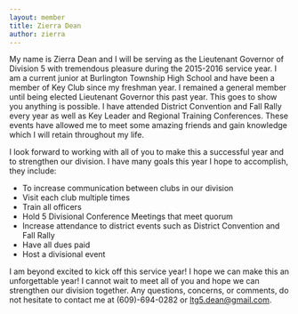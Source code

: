 ```yaml
---
layout: member
title: Zierra Dean
author: zierra
---
```


My name is Zierra Dean and I will be serving as the Lieutenant Governor of Division 5 with tremendous pleasure during the 2015-2016 service year. I am a current junior at Burlington  Township High School and have been a member of Key Club since my freshman year. I remained a general member until being elected Lieutenant Governor this past year. This goes to show you anything is possible. I have attended District Convention and Fall Rally every year as well as Key Leader and Regional Training Conferences. These events have allowed me to meet some amazing friends and gain knowledge which I will retain throughout my life. 

I look forward to working with all of you to make this a successful year and to strengthen our division. I have many goals this year I hope to accomplish, they include: 

- To increase communication between clubs in our division 
- Visit each club multiple times 
- Train all officers 
- Hold 5 Divisional Conference Meetings that meet quorum 
- Increase attendance to district events such as District Convention and Fall Rally 
- Have all dues paid 
- Host a divisional event 

I am beyond excited to kick off this service year! I hope we can make this an unforgettable year! I cannot wait to meet all of you and hope we can strengthen our division together. Any questions, concerns, or comments, do not hesitate to contact me at (609)-694-0282 or ltg5.dean@gmail.com.